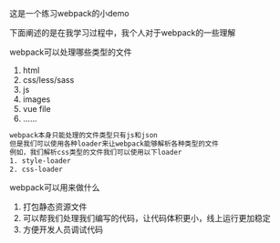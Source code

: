 这是一个练习webpack的小demo 

下面阐述的是在我学习过程中，我个人对于webpack的一些理解


webpack可以处理哪些类型的文件
1. html
2. css/less/sass
3. js
4. images
5. vue file
6. ......


```txt
webpack本身只能处理的文件类型只有js和json
但是我们可以使用各种loader来让webpack能够解析各种类型的文件
例如，我们解析css类型的文件我们可以使用以下loader
1. style-loader
2. css-loader 
```


webpack可以用来做什么
1. 打包静态资源文件
2. 可以帮我们处理我们编写的代码，让代码体积更小，线上运行更加稳定
3. 方便开发人员调试代码
